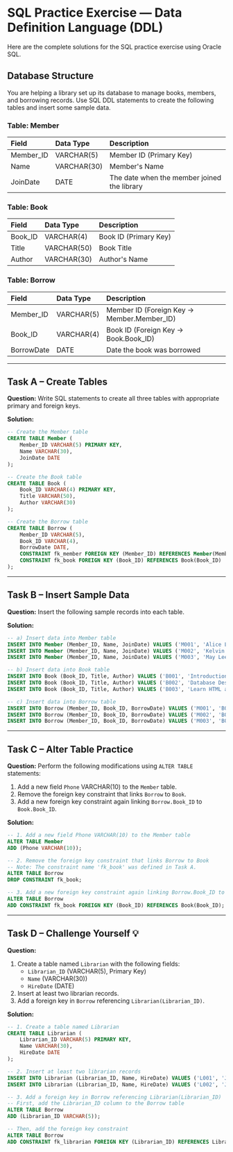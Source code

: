 
# SQL Practice Exercise — Data Definition Language (DDL)

Here are the complete solutions for the SQL practice exercise using Oracle SQL.

## Database Structure

You are helping a library set up its database to manage books, members, and borrowing records. Use SQL DDL statements to create the following tables and insert some sample data.

### Table: Member

| Field | Data Type | Description |
| :--- | :--- | :--- |
| Member_ID | VARCHAR(5) | Member ID (Primary Key) |
| Name | VARCHAR(30) | Member's Name |
| JoinDate | DATE | The date when the member joined the library |

### Table: Book

| Field | Data Type | Description |
| :--- | :--- | :--- |
| Book_ID | VARCHAR(4) | Book ID (Primary Key) |
| Title | VARCHAR(50) | Book Title |
| Author | VARCHAR(30) | Author's Name |

### Table: Borrow

| Field | Data Type | Description |
| :--- | :--- | :--- |
| Member_ID | VARCHAR(5) | Member ID (Foreign Key → Member.Member_ID) |
| Book_ID | VARCHAR(4) | Book ID (Foreign Key → Book.Book_ID) |
| BorrowDate | DATE | Date the book was borrowed |

---

## Task A – Create Tables

**Question:** Write SQL statements to create all three tables with appropriate primary and foreign keys.

**Solution:**

```sql
-- Create the Member table
CREATE TABLE Member (
    Member_ID VARCHAR(5) PRIMARY KEY,
    Name VARCHAR(30),
    JoinDate DATE
);

-- Create the Book table
CREATE TABLE Book (
    Book_ID VARCHAR(4) PRIMARY KEY,
    Title VARCHAR(50),
    Author VARCHAR(30)
);

-- Create the Borrow table
CREATE TABLE Borrow (
    Member_ID VARCHAR(5),
    Book_ID VARCHAR(4),
    BorrowDate DATE,
    CONSTRAINT fk_member FOREIGN KEY (Member_ID) REFERENCES Member(Member_ID),
    CONSTRAINT fk_book FOREIGN KEY (Book_ID) REFERENCES Book(Book_ID)
);
```

---

## Task B – Insert Sample Data

**Question:** Insert the following sample records into each table.

**Solution:**

```sql
-- a) Insert data into Member table
INSERT INTO Member (Member_ID, Name, JoinDate) VALUES ('M001', 'Alice Lau', TO_DATE('2022-03-15', 'YYYY-MM-DD'));
INSERT INTO Member (Member_ID, Name, JoinDate) VALUES ('M002', 'Kelvin Ng', TO_DATE('2023-07-02', 'YYYY-MM-DD'));
INSERT INTO Member (Member_ID, Name, JoinDate) VALUES ('M003', 'May Lee', TO_DATE('2024-01-10', 'YYYY-MM-DD'));

-- b) Insert data into Book table
INSERT INTO Book (Book_ID, Title, Author) VALUES ('B001', 'Introduction to Python', 'J. Wong');
INSERT INTO Book (Book_ID, Title, Author) VALUES ('B002', 'Database Design Basics', 'C. Chan');
INSERT INTO Book (Book_ID, Title, Author) VALUES ('B003', 'Learn HTML and CSS', 'P. Ho');

-- c) Insert data into Borrow table
INSERT INTO Borrow (Member_ID, Book_ID, BorrowDate) VALUES ('M001', 'B001', TO_DATE('2024-09-05', 'YYYY-MM-DD'));
INSERT INTO Borrow (Member_ID, Book_ID, BorrowDate) VALUES ('M002', 'B002', TO_DATE('2024-09-07', 'YYYY-MM-DD'));
INSERT INTO Borrow (Member_ID, Book_ID, BorrowDate) VALUES ('M003', 'B003', TO_DATE('2024-09-08', 'YYYY-MM-DD'));
```

---

## Task C – Alter Table Practice

**Question:** Perform the following modifications using `ALTER TABLE` statements:
1.  Add a new field `Phone` VARCHAR(10) to the `Member` table.
2.  Remove the foreign key constraint that links `Borrow` to `Book`.
3.  Add a new foreign key constraint again linking `Borrow.Book_ID` to `Book.Book_ID`.

**Solution:**

```sql
-- 1. Add a new field Phone VARCHAR(10) to the Member table
ALTER TABLE Member
ADD (Phone VARCHAR(10));

-- 2. Remove the foreign key constraint that links Borrow to Book
-- Note: The constraint name 'fk_book' was defined in Task A.
ALTER TABLE Borrow
DROP CONSTRAINT fk_book;

-- 3. Add a new foreign key constraint again linking Borrow.Book_ID to Book.Book_ID
ALTER TABLE Borrow
ADD CONSTRAINT fk_book FOREIGN KEY (Book_ID) REFERENCES Book(Book_ID);
```

---

## Task D – Challenge Yourself 💡

**Question:**
1.  Create a table named `Librarian` with the following fields:
    *   `Librarian_ID` (VARCHAR(5), Primary Key)
    *   `Name` (VARCHAR(30))
    *   `HireDate` (DATE)
2.  Insert at least two librarian records.
3.  Add a foreign key in `Borrow` referencing `Librarian(Librarian_ID)`.

**Solution:**

```sql
-- 1. Create a table named Librarian
CREATE TABLE Librarian (
    Librarian_ID VARCHAR(5) PRIMARY KEY,
    Name VARCHAR(30),
    HireDate DATE
);

-- 2. Insert at least two librarian records
INSERT INTO Librarian (Librarian_ID, Name, HireDate) VALUES ('L001', 'John Smith', TO_DATE('2020-08-15', 'YYYY-MM-DD'));
INSERT INTO Librarian (Librarian_ID, Name, HireDate) VALUES ('L002', 'Jane Doe', TO_DATE('2021-02-20', 'YYYY-MM-DD'));

-- 3. Add a foreign key in Borrow referencing Librarian(Librarian_ID)
-- First, add the Librarian_ID column to the Borrow table
ALTER TABLE Borrow
ADD (Librarian_ID VARCHAR(5));

-- Then, add the foreign key constraint
ALTER TABLE Borrow
ADD CONSTRAINT fk_librarian FOREIGN KEY (Librarian_ID) REFERENCES Librarian(Librarian_ID);
```
```